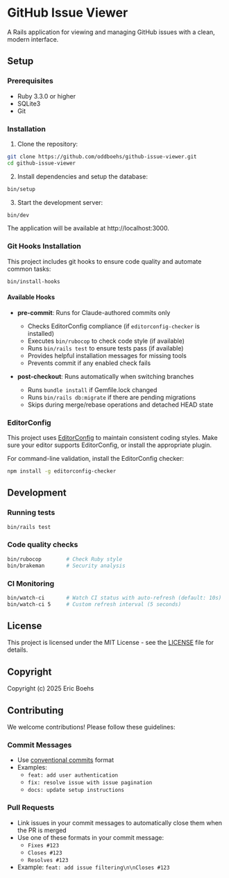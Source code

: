 # GitHub Issue Viewer

A Rails application for viewing and managing GitHub issues with a clean, modern interface.

## Setup

### Prerequisites
- Ruby 3.3.0 or higher
- SQLite3
- Git

### Installation

1. Clone the repository:
```bash
git clone https://github.com/oddboehs/github-issue-viewer.git
cd github-issue-viewer
```

2. Install dependencies and setup the database:
```bash
bin/setup
```

3. Start the development server:
```bash
bin/dev
```

The application will be available at http://localhost:3000.

### Git Hooks Installation

This project includes git hooks to ensure code quality and automate common tasks:

```bash
bin/install-hooks
```

#### Available Hooks

- **pre-commit**: Runs for Claude-authored commits only
  - Checks EditorConfig compliance (if `editorconfig-checker` is installed)
  - Executes `bin/rubocop` to check code style (if available)
  - Runs `bin/rails test` to ensure tests pass (if available)
  - Provides helpful installation messages for missing tools
  - Prevents commit if any enabled check fails

- **post-checkout**: Runs automatically when switching branches
  - Runs `bundle install` if Gemfile.lock changed
  - Runs `bin/rails db:migrate` if there are pending migrations
  - Skips during merge/rebase operations and detached HEAD state

### EditorConfig

This project uses [EditorConfig](https://editorconfig.org/) to maintain consistent coding styles. Make sure your editor supports EditorConfig, or install the appropriate plugin.

For command-line validation, install the EditorConfig checker:
```bash
npm install -g editorconfig-checker
```

## Development

### Running tests
```bash
bin/rails test
```

### Code quality checks
```bash
bin/rubocop        # Check Ruby style
bin/brakeman       # Security analysis
```

### CI Monitoring
```bash
bin/watch-ci       # Watch CI status with auto-refresh (default: 10s)
bin/watch-ci 5     # Custom refresh interval (5 seconds)
```

## License

This project is licensed under the MIT License - see the [LICENSE](LICENSE) file for details.

## Copyright

Copyright (c) 2025 Eric Boehs

## Contributing

We welcome contributions! Please follow these guidelines:

### Commit Messages
- Use [conventional commits](https://www.conventionalcommits.org/) format
- Examples:
  - `feat: add user authentication`
  - `fix: resolve issue with issue pagination`
  - `docs: update setup instructions`

### Pull Requests
- Link issues in your commit messages to automatically close them when the PR is merged
- Use one of these formats in your commit message:
  - `Fixes #123`
  - `Closes #123`
  - `Resolves #123`
- Example: `feat: add issue filtering\n\nCloses #123`
